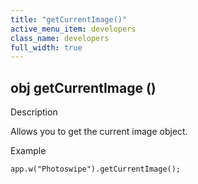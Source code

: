 ```yaml
---
title: "getCurrentImage()"
active_menu_item: developers
class_name: developers
full_width: true
---
```



## obj getCurrentImage ()

Description

Allows you to get the current image object.

Example

    app.w("Photoswipe").getCurrentImage();
   
